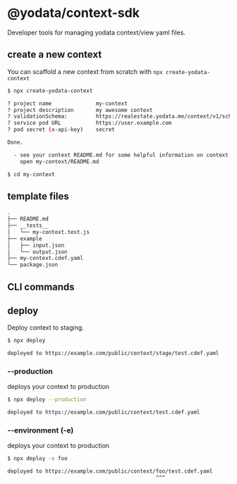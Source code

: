 # @yodata/context-sdk

Developer tools for managing yodata context/view yaml files.

## create a new context

You can scaffold a new context from scratch with `npx create-yodata-context`

```bash
$ npx create-yodata-context

? project name              my-context
? project description       my awesome context
? validationSchema:         https://realestate.yodata.me/context/v1/schema.yaml
? service pod URL           https://user.example.com
? pod secret (x-api-key)    secret

Done.

  - see your context README.md for some helpful information on context development:
    open my-context/README.md

$ cd my-context

```

## template files

```bash
.
├── README.md
├── __tests__
│   └── my-context.test.js
├── example
│   ├── input.json
│   └── output.json
├── my-context.cdef.yaml
└── package.json

```

## CLI commands

## deploy

Deploy context to staging.

```sh
$ npx deploy

deployed to https://example.com/public/context/stage/test.cdef.yaml
```

### --production

deploys your context to production

```sh
$ npx deploy --production

deployed to https://example.com/public/context/test.cdef.yaml
```

### --environment (-e)

deploys your context to production

```sh
$ npx deploy -e foo

deployed to https://example.com/public/context/foo/test.cdef.yaml
                                               ^^^
```
